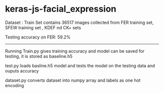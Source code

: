 # keras-js-facial_expression
Dataset :
Train Set contains 36517 images collected from FER training set, SFEW training set , KDEF nd CK+ sets

Testing accuracy on FER: 
59.2%


*********************************************************************************************************


Running Train.py gives training accuracy and model can be saved for testing, it is stored as baseline.h5

test.py loads basline.h5 model and tests the model on the testing data and ouputs accuracy 

dataset.py converts dataset into numpy array and labels as one hot encoding
